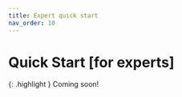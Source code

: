 ```yaml
---
title: Expert quick start
nav_order: 10
---
```


# Quick Start  [for experts]

{: .highlight }
Coming soon!

